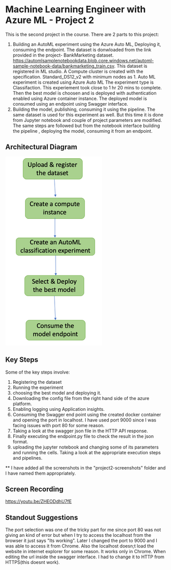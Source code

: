 
# Machine Learning Engineer with Azure ML - Project 2

This is the second project in the course. There are 2 parts to this project: 
1. Building an AutoML experiment using the Azure Auto ML, Deploying it, consuming the endpoint. 
    The dataset is donwloaded from the link provided in the project- BankMarketing dataset. https://automlsamplenotebookdata.blob.core.windows.net/automl-sample-notebook-data/bankmarketing_train.csv. This dataset is registered in ML studio. 
    A Compute cluster is created with the specification. Standard_DS12_v2 with minimum nodes as 1. 
    Auto ML experiment is created using Azure Auto ML
    The experiment type is Classifaction. This experiement took close to 1 hr 20 mins to complete. 
    Then the best model is choosen and is deployed with authentication enabled using Azure container instance. 
    The deployed model is consumed using an endpoint using Swagger interface. 
2. Building the model, publishing, consuming it using the pipeline. 
    The same dataset is used for this experiment as well. 
    But this time it is done from Jupyter notebook and couple of project parameters are modified. 
    The same steps are followed but from the notebook interface building the pipeline , deploying the model, consuming it from an endpoint. 


## Architectural Diagram
![](architecture.png)

## Key Steps
Some of the key steps involve: 
1. Registering the dataset
2. Running the experiment
3. choosing the best model and deploying it. 
4. Downloading the config file from the right hand side of the azure platform. 
5. Enabling logging using Application insights. 
6. Consuming the Swagger end point using the created docker container and opening the port in localhost. I have used port 9000 since I was facing issues with port 80 for some reason. 
7. Taking a look at the swagger json file in the HTTP API response.
8. Finally executing the endpoint.py file to check the result in the json format. 
10. uploading the jupyter notebook and changing some of its parameters and running the cells. Taking a look at the appropriate execution steps and pipelines. 

** I have added all the screenshots in the "project2-screenshots" folder and I have named them appropriately.

## Screen Recording
https://youtu.be/ZHEODdhU7fE

## Standout Suggestions
The port selection was one of the tricky part for me since port 80 was not giving an kind of error but when I try to access the localhost from the browser it just says "Its working". Later I changed the port to 9000 and I was able to access it from Chrome. 
Also the localhost doesn;t load the website in internet explorer for some reason. It works only in Chrome. 
When editing the url inside the swagger interface. I had to change it to HTTP from HTTPS(this doesnt work). 
